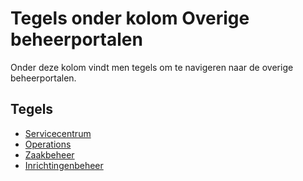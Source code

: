 # Tegels onder kolom Overige beheerportalen

Onder deze kolom vindt men tegels om te navigeren naar de overige beheerportalen.

## Tegels

- [Servicecentrum](/probleemoplossing/portalen_en_moduleschermen/beheerportaal_nieuw/tegels_kolom_overige_portalen/servicecentrum.md)
- [Operations](/probleemoplossing/portalen_en_moduleschermen/beheerportaal_nieuw/tegels_kolom_overige_portalen/operations.md)
- [Zaakbeheer](/probleemoplossing/portalen_en_moduleschermen/beheerportaal_nieuw/tegels_kolom_overige_portalen/zaakbeheer.md)
- [Inrichtingenbeheer](/probleemoplossing/portalen_en_moduleschermen/beheerportaal_nieuw/tegels_kolom_overige_portalen/inrichtingenbeheer.md)

